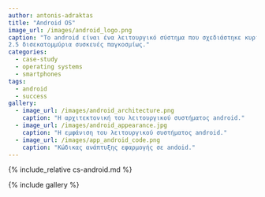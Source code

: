 ```yaml
---
author: antonis-adraktas
title: "Android OS"
image_url: /images/android_logo.png
caption: "Το android είναι ένα λειτουργικό σύστημα που σχεδιάστηκε κυρίως για κινητές συσκευές με οθόνη αφής. Είναι λογισμικό ανοικτού κώδικα και σήμερα είναι το πιο διαδεδομένο λειτουργικό σύστημα με πάνω  
2.5 δισεκατομμύρια συσκευές παγκοσμίως."
categories:
  - case-study
  - operating systems
  - smartphones
tags:
  - android
  - success
gallery:
  - image_url: /images/android_architecture.png
    caption: "Η αρχιτεκτονική του λειτουργικού συστήματος android."
  - image_url: /images/android_appearance.jpg
    caption: "Η εμφάνιση του λειτουργικού συστήματος android."
  - image_url: /images/app_android_code.png
    caption: "Κώδικας ανάπτυξης εφαρμογής σε andoid."
---
```


{% include_relative cs-android.md %}

{% include gallery %}

